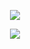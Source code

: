 <p align="center">
<img src="https://discord.c99.nl/widget/theme-3/693885501916053575.png"/>
</p>  
  
  
  
  
  
  
  
<p align="center">
<img src="https://github-readme-stats.vercel.app/api?username=BinaryEgypt&show_icons=true&theme=radical"/>
</p>


